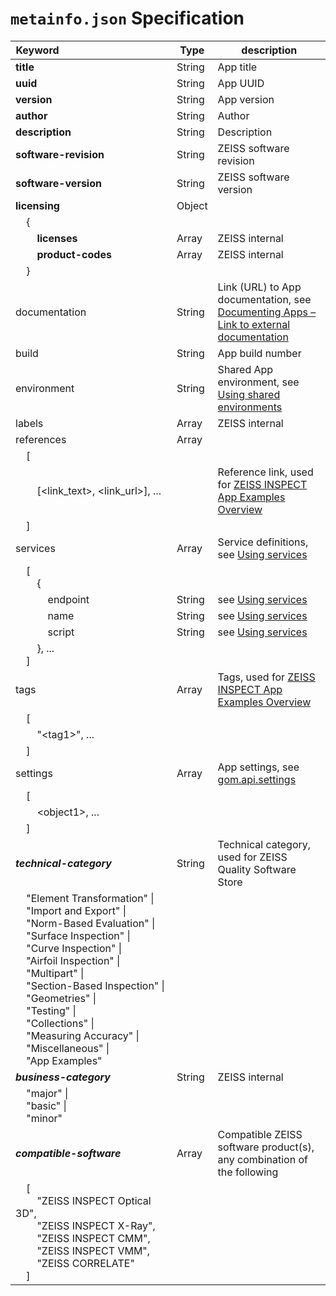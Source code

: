 # `metainfo.json` Specification

| Keyword&nbsp;&nbsp;&nbsp;&nbsp;&nbsp;&nbsp;&nbsp;&nbsp;&nbsp;&nbsp;&nbsp;&nbsp;&nbsp;&nbsp;&nbsp;&nbsp;&nbsp;&nbsp;&nbsp;&nbsp;&nbsp;&nbsp;&nbsp;&nbsp;&nbsp;&nbsp;&nbsp;&nbsp;&nbsp;&nbsp;&nbsp;&nbsp;&nbsp;&nbsp;&nbsp;&nbsp;&nbsp;&nbsp;&nbsp;&nbsp;                                                                                                                                                                                                                                                                                                                                                                                                                                                                                                                                                                                                                                                                                    | Type   | description                                                                                                                                                                 |
|--------------------------------------------------------------------------------------------------------------------------------------------------------------------------------------------------------------------------------------------------------------------------------------------------------------------------------------------------------------------------------------------------------------------------------------------------------------------------------------------------------------------------------------------------------------------------------------------------------------------------------------------------------------------------------------------|--------|-----------------------------------------------------------------------------------------------------------------------------------------------------------------------------|
| **title**                                                                                                                                                                                                                                                                                                                                                                                                                                                                                                                                                                                                                                                                                      | String | App title                                                                                                                                                                   |
| **uuid**                                                                                                                                                                                                                                                                                                                                                                                                                                                                                                                                                                                                                                                                                       | String | App UUID                                                                                                                                                                    |
| **version**                                                                                                                                                                                                                                                                                                                                                                                                                                                                                                                                                                                                                                                                                    | String | App version                                                                                                                                                                 |
| **author**                                                                                                                                                                                                                                                                                                                                                                                                                                                                                                                                                                                                                                                                                     | String | Author                                                                                                                                                                      |
| **description**                                                                                                                                                                                                                                                                                                                                                                                                                                                                                                                                                                                                                                                                                | String | Description                                                                                                                                                                 |
| **software-revision**                                                                                                                                                                                                                                                                                                                                                                                                                                                                                                                                                                                                                                                                          | String | ZEISS software revision                                                                                                                                                     |
| **software-version**                                                                                                                                                                                                                                                                                                                                                                                                                                                                                                                                                                                                                                                                           | String | ZEISS software version                                                                                                                                                      |
| **licensing**                                                                                                                                                                                                                                                                                                                                                                                                                                                                                                                                                                                                                                                                                  | Object |                                                                                                                                                                             |
| &nbsp;&nbsp;&nbsp;&nbsp;{                                                                                                                                                                                                                                                                                                                                                                                                                                                                                                                                                                                                                                                                  |        |                                                                                                                                                                             |
| &nbsp;&nbsp;&nbsp;&nbsp;&nbsp;&nbsp;&nbsp;&nbsp;**licenses**                                                                                                                                                                                                                                                                                                                                                                                                                                                                                                                                                                                                                                   | Array  | ZEISS internal                                                                                                                                                              |
| &nbsp;&nbsp;&nbsp;&nbsp;&nbsp;&nbsp;&nbsp;&nbsp;**product-codes**                                                                                                                                                                                                                                                                                                                                                                                                                                                                                                                                                                                                                              | Array  | ZEISS internal                                                                                                                                                              |
| &nbsp;&nbsp;&nbsp;&nbsp;}                                                                                                                                                                                                                                                                                                                                                                                                                                                                                                                                                                                                                                                                  |        |                                                                                                                                                                             |
| documentation                                                                                                                                                                                                                                                                                                                                                                                                                                                                                                                                                                                                                                                                              | String | Link (URL) to App documentation, see [Documenting Apps &ndash; Link to external documentation](../app_documentation/app_documentation.html#link-to-external-documentation) |
| build                                                                                                                                                                                                                                                                                                                                                                                                                                                                                                                                                                                                                                                                                      | String | App build number                                                                                                                                                            |
| environment                                                                                                                                                                                                                                                                                                                                                                                                                                                                                                                                                                                                                                                                                | String | Shared App environment, see [Using shared environments](../using_shared_environments/using_shared_environments.html)                         |
| labels                                                                                                                                                                                                                                                                                                                                                                                                                                                                                                                                                                                                                                                                                     | Array  | ZEISS internal                                                                                                                                                              |
| references                                                                                                                                                                                                                                                                                                                                                                                                                                                                                                                                                                                                                                                                                 | Array  |                                                                                                                                                                             |
| &nbsp;&nbsp;&nbsp;&nbsp;[                                                                                                                                                                                                                                                                                                                                                                                                                                                                                                                                                                                                                                                                  |        |                                                                                                                                                                             |
| &nbsp;&nbsp;&nbsp;&nbsp;&nbsp;&nbsp;&nbsp;&nbsp;[\<link_text>, \<link_url>], ...                                                                                                                                                                                                                                                                                                                                                                                                                                                                                                                                                                                                           |        | Reference link, used for [ZEISS INSPECT App Examples Overview](../../python_examples/examples_overview.html)                                                     |
| &nbsp;&nbsp;&nbsp;&nbsp;]                                                                                                                                                                                                                                                                                                                                                                                                                                                                                                                                                                                                                                                                  |        |                                                                                                                                                                             |
| services                                                                                                                                                                                                                                                                                                                                                                                                                                                                                                                                                                                                                                                                                   | Array  | Service definitions, see [Using services](../using_services/using_services.html)                                                  |
| &nbsp;&nbsp;&nbsp;&nbsp;[<br>&nbsp;&nbsp;&nbsp;&nbsp;&nbsp;&nbsp;&nbsp;&nbsp;{                                                                                                                                                                                                                                                                                                                                                                                                                                                                                                                                                                                                             |        |                                                                                                                                                                             |
| &nbsp;&nbsp;&nbsp;&nbsp;&nbsp;&nbsp;&nbsp;&nbsp;&nbsp;&nbsp;&nbsp;&nbsp;endpoint                                                                                                                                                                                                                                                                                                                                                                                                                                                                                                                                                                                                           | String | see [Using services](../using_services/using_services.html)                                                                       |
| &nbsp;&nbsp;&nbsp;&nbsp;&nbsp;&nbsp;&nbsp;&nbsp;&nbsp;&nbsp;&nbsp;&nbsp;name                                                                                                                                                                                                                                                                                                                                                                                                                                                                                                                                                                                                               | String | see [Using services](../using_services/using_services.html)                                                                       |
| &nbsp;&nbsp;&nbsp;&nbsp;&nbsp;&nbsp;&nbsp;&nbsp;&nbsp;&nbsp;&nbsp;&nbsp;script                                                                                                                                                                                                                                                                                                                                                                                                                                                                                                                                                                                                             | String | see [Using services](../using_services/using_services.html)                                                                       |
| &nbsp;&nbsp;&nbsp;&nbsp;&nbsp;&nbsp;&nbsp;&nbsp;}, ...<br>&nbsp;&nbsp;&nbsp;&nbsp;]                                                                                                                                                                                                                                                                                                                                                                                                                                                                                                                                                                                                        |        |                                                                                                                                                                             |
| tags                                                                                                                                                                                                                                                                                                                                                                                                                                                                                                                                                                                                                                                                                       | Array  | Tags, used for [ZEISS INSPECT App Examples Overview](../../python_examples/examples_overview.html)                                                               |
| &nbsp;&nbsp;&nbsp;&nbsp;[                                                                                                                                                                                                                                                                                                                                                                                                                                                                                                                                                                                                                                                                  |        |                                                                                                                                                                             |
| &nbsp;&nbsp;&nbsp;&nbsp;&nbsp;&nbsp;&nbsp;&nbsp;"\<tag1\>", ...                                                                                                                                                                                                                                                                                                                                                                                                                                                                                                                                                                                                                            |        |                                                                                                                                                                             |
| &nbsp;&nbsp;&nbsp;&nbsp;]                                                                                                                                                                                                                                                                                                                                                                                                                                                                                                                                                                                                                                                                  |        |                                                                                                                                                                             |
| settings                                                                                                                                                                                                                                                                                                                                                                                                                                                                                                                                                                                                                                                                                   | Array  | App settings, see [gom.api.settings](../../python_api/python_api.html#gom-api-settings)                                                       |
| &nbsp;&nbsp;&nbsp;&nbsp;[                                                                                                                                                                                                                                                                                                                                                                                                                                                                                                                                                                                                                                                                  |        |                                                                                                                                                                             |
| &nbsp;&nbsp;&nbsp;&nbsp;&nbsp;&nbsp;&nbsp;&nbsp;\<object1\>, ...                                                                                                                                                                                                                                                                                                                                                                                                                                                                                                                                                                                                                           |        |                                                                                                                                                                             |
| &nbsp;&nbsp;&nbsp;&nbsp;]                                                                                                                                                                                                                                                                                                                                                                                                                                                                                                                                                                                                                                                                  |        |                                                                                                                                                                             |
| <b><i>technical-category</i></b>                                                                                                                                                                                                                                                                                                                                                                                                                                                                                                                                                                                                                                                                         | String | Technical category, used for ZEISS Quality Software Store                                                                                                                   |
| &nbsp;&nbsp;&nbsp;&nbsp;"Element Transformation" \|<br>&nbsp;&nbsp;&nbsp;&nbsp;"Import and Export" \|<br>&nbsp;&nbsp;&nbsp;&nbsp;"Norm-Based Evaluation" \|<br>&nbsp;&nbsp;&nbsp;&nbsp;"Surface Inspection" \|<br>&nbsp;&nbsp;&nbsp;&nbsp;"Curve Inspection" \|<br>&nbsp;&nbsp;&nbsp;&nbsp;"Airfoil Inspection" \|<br>&nbsp;&nbsp;&nbsp;&nbsp;"Multipart" \|<br>&nbsp;&nbsp;&nbsp;&nbsp;"Section-Based Inspection" \|<br>&nbsp;&nbsp;&nbsp;&nbsp;"Geometries" \|<br>&nbsp;&nbsp;&nbsp;&nbsp;"Testing" \|<br>&nbsp;&nbsp;&nbsp;&nbsp;"Collections" \|<br>&nbsp;&nbsp;&nbsp;&nbsp;"Measuring Accuracy" \|<br>&nbsp;&nbsp;&nbsp;&nbsp;"Miscellaneous" \|<br>&nbsp;&nbsp;&nbsp;&nbsp;"App Examples" |        |                                                                                                                                                                             |
| <b><i>business-category</i></b>                                                                                                                                                                                                                                                                                                                                                                                                                                                                                                                                                                                                                                                                          | String | ZEISS internal                                                                                                                                                              |
| &nbsp;&nbsp;&nbsp;&nbsp;"major" \|<br>&nbsp;&nbsp;&nbsp;&nbsp;"basic" \|<br>&nbsp;&nbsp;&nbsp;&nbsp;"minor"                                                                                                                                                                                                                                                                                                                                                                                                                                                                                                                                                                                |        |                                                                                                                                                                             |
| <b><i>compatible-software</i></b>                                                                                                                                                                                                                                                                                                                                                                                                                                                                                                                                                                                                                                                                        | Array  | Compatible ZEISS software product(s), any combination of the following                                                                                                      |
| &nbsp;&nbsp;&nbsp;&nbsp;[<br>&nbsp;&nbsp;&nbsp;&nbsp;&nbsp;&nbsp;&nbsp;&nbsp;"ZEISS INSPECT Optical 3D", <br>&nbsp;&nbsp;&nbsp;&nbsp;&nbsp;&nbsp;&nbsp;&nbsp;"ZEISS INSPECT X-Ray",<br>&nbsp;&nbsp;&nbsp;&nbsp;&nbsp;&nbsp;&nbsp;&nbsp;"ZEISS INSPECT CMM",<br>&nbsp;&nbsp;&nbsp;&nbsp;&nbsp;&nbsp;&nbsp;&nbsp;"ZEISS INSPECT VMM",<br>&nbsp;&nbsp;&nbsp;&nbsp;&nbsp;&nbsp;&nbsp;&nbsp;"ZEISS CORRELATE"<br>&nbsp;&nbsp;&nbsp;&nbsp;]                                                                                                                                                                                                                                                      |        |                                                                                                                                                                             |
